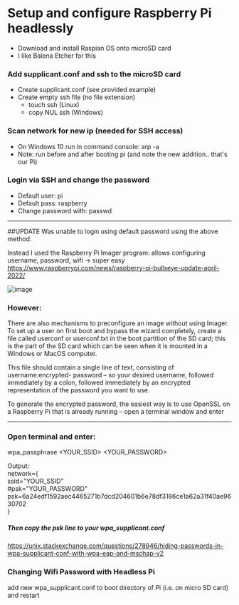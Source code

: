 # Setup and configure Raspberry Pi headlessly
* Download and install Raspian OS onto microSD card
* I like Balena Etcher for this

### Add supplicant.conf and ssh to the microSD card
* Create supplicant.conf (see provided example)
* Create empty ssh file (no file extension)
  * touch ssh (Linux)
  * copy NUL ssh (Windows)


### Scan network for new ip (needed for SSH access)
* On Windows 10 run in command console: arp -a
* Note: run before and after booting pi (and note the new addition.. that's our Pi)


### Login via SSH and change the password
* Default user: pi
* Default pass: raspberry
* Change password with: passwd

-------------------------------------------------------------  
##UPDATE
Was unable to login using default password using the above method.  

Instead I used the Raspberry Pi Imager program: allows configuring username, password, wifi -> super easy  
https://www.raspberrypi.com/news/raspberry-pi-bullseye-update-april-2022/

![image](https://github.com/SkyDeBaun/headless_pi/assets/43687571/85374c00-5224-414b-91e9-f7dfebf183f8)

### However:
There are also mechanisms to preconfigure an image without using Imager. To set up a user on first boot and bypass the wizard completely, create a file called userconf or userconf.txt in the boot partition of the SD card; this is the part of the SD card which can be seen when it is mounted in a Windows or MacOS computer.

This file should contain a single line of text, consisting of username:encrypted- password – so your desired username, followed immediately by a colon, followed immediately by an encrypted representation of the password you want to use.

To generate the encrypted password, the easiest way is to use OpenSSL on a Raspberry Pi that is already running – open a terminal window and enter


-----------------------------------------------------------------  
### Open terminal and enter:  
wpa_passphrase <YOUR_SSID> <YOUR_PASSWORD>  

Output:  
network={  
    ssid="YOUR_SSID"  
    #psk="YOUR_PASSWORD"  
    psk=6a24edf1592aec4465271b7dcd204601b6e78df3186ce1a62a31f40ae9630702  
}  

##### Then copy the psk line to your wpa_supplicant.conf

https://unix.stackexchange.com/questions/278946/hiding-passwords-in-wpa-supplicant-conf-with-wpa-eap-and-mschap-v2


### Changing Wifi Password with Headless Pi  
add new wpa_supplicant.conf to boot directory of Pi (i.e. on micro SD card) and restart
